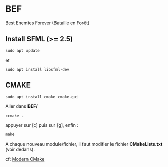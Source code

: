 # BEF
Best Enemies Forever (Bataille en Forêt)

## Install SFML (>= 2.5)
```
sudo apt update
```
et
```
sudo apt install libsfml-dev
```
## CMAKE
```
sudo apt install cmake cmake-gui
```
Aller dans **BEF/** 
```
ccmake .
```
appuyer sur [c] puis sur [g], enfin :
```
make
```
A chaque nouveau module/fichier, il faut modifier le fichier **CMakeLists.txt** (voir dedans).

cf: [Modern CMake](https://cliutils.gitlab.io/modern-cmake/)

